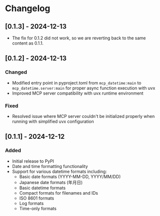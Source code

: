 # Changelog

## [0.1.3] - 2024-12-13

- The fix for 0.1.2 did not work, so we are reverting back to the same content as 0.1.1.

## [0.1.2] - 2024-12-13

### Changed
- Modified entry point in pyproject.toml from `mcp_datetime:main` to `mcp_datetime.server:main` for proper async function execution with uvx
- Improved MCP server compatibility with uvx runtime environment

### Fixed
- Resolved issue where MCP server couldn't be initialized properly when running with simplified uvx configuration

## [0.1.1] - 2024-12-12

### Added
- Initial release to PyPI
- Date and time formatting functionality
- Support for various datetime formats including:
  - Basic date formats (YYYY-MM-DD, YYYY/MM/DD)
  - Japanese date formats (年月日)
  - Basic datetime formats
  - Compact formats for filenames and IDs
  - ISO 8601 formats
  - Log formats
  - Time-only formats
